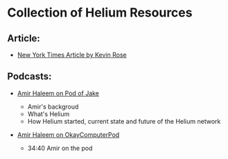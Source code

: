 # Collection of Helium Resources 

## Article:
- [New York Times Article by Kevin Rose](https://www.nytimes.com/2022/02/06/technology/helium-cryptocurrency-uses.html?smtyp=cur&smid=tw-nytimes)

## Podcasts:

- [Amir Haleem on Pod of Jake](https://podofjake.com/2022/02/22/96-amir-haleem/)
  - Amir's backgroud
  - What's Helium 
  - How Helium started, current state and future of the Helium network

- [Amir Haleem on OkayComputerPod](https://open.spotify.com/episode/3PAkGJFrMOr4gFtj7eURTV?si=C1Q1wXQrTKyzOZS_kuWm4Q&nd=1)
  - 34:40 Amir on the pod

